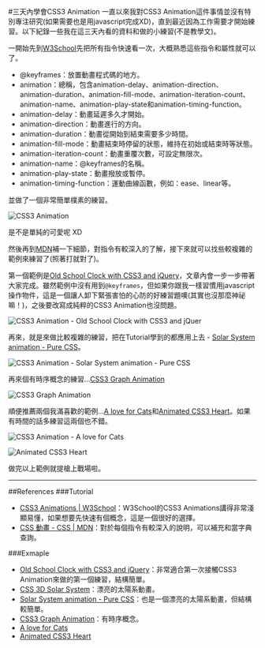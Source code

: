 #三天內學會CSS3 Animation
一直以來我對CSS3 Animation這件事情並沒有特別專注研究(如果需要也是用javascript完成XD)，直到最近因為工作需要才開始練習。以下紀錄一些我在這三天內看的資料和做的小練習(不是教學文)。

一開始先到[W3School](http://www.w3schools.com/css/css3_animations.asp)先把所有指令快速看一次，大概熟悉這些指令和屬性就可以了。  

- @keyframes：放置動畫程式碼的地方。
- animation：總稱，包含animation-delay、animation-direction、animation-duration、animation-fill-mode、animation-iteration-count、animation-name、animation-play-state和animation-timing-function。
- animation-delay：動畫延遲多久才開始。
- animation-direction：動畫進行的方向。
- animation-duration：動畫從開始到結束需要多少時間。
- animation-fill-mode：動畫結束時停留的狀態，維持在初始或結束時等狀態。
- animation-iteration-count：動畫重覆次數，可設定無限次。
- animation-name：@keyframes的名稱。
- animation-play-state：動畫撥放或暫停。
- animation-timing-function：運動曲線函數，例如：ease、linear等。

並做了一個非常簡單樸素的練習。  

![CSS3 Animation](https://goo.gl/S1kVef)  

是不是單純的可愛呢 XD

然後再到[MDN](https://developer.mozilla.org/zh-TW/docs/Web/CSS/CSS_Animations/Using_CSS_animations)補一下細節，對指令有較深入的了解，接下來就可以找些較複雜的範例來練習了(照著打就對了)。

第一個範例是[Old School Clock with CSS3 and jQuery](https://css-tricks.com/css3-clock)，文章內會一步一步帶著大家完成。雖然範例中沒有用到`@keyframes`，但如果你跟我一樣習慣用javascript操作物件，這是一個讓人卸下緊張害怕的心防的好練習題噢(其實也沒那麼神祕嘛！)，之後要改寫成純粹的CSS3 Animation也沒問題。  

![CSS3 Animation - Old School Clock with CSS3 and jQuer](https://goo.gl/c1AnKY)

再來，就是來做比較複雜的練習，把在Tutorial學到的都應用上去 - [Solar System animation - Pure CSS](http://codepen.io/kowlor/pen/ZYYQoy)。

![CSS3 Animation - Solar System animation - Pure CSS](https://goo.gl/m9E0CR)

再來個有時序概念的練習...[CSS3 Graph Animation](http://www.alessioatzeni.com/blog/css3-graph-animation)

![CSS3 Graph Animation](https://goo.gl/2rU3Wm)

順便推薦兩個我滿喜歡的範例...[A love for Cats](http://codepen.io/charisseysabel/pen/adXGMe)和[Animated CSS3 Heart](http://codepen.io/N_R_Web_Designer/pen/zxwVKX)。如果有時間的話多練習這兩個也不錯。

![CSS3 Animation - A love for Cats](https://goo.gl/aZIj43)  

![Animated CSS3 Heart](https://goo.gl/SdQbap)  

做完以上範例就提槍上戰場啦。

---
##References
###Tutorial
- [CSS3 Animations | W3School](http://www.w3schools.com/css/css3_animations.asp)：W3School的CSS3 Animations講得非常淺顯易懂，如果想要先快速有個概念，這是一個很好的選擇。
- [CSS 動畫 - CSS | MDN](https://developer.mozilla.org/zh-TW/docs/Web/CSS/CSS_Animations/Using_CSS_animations)：對於每個指令有較深入的說明，可以補充和當字典查詢。

###Exmaple
- [Old School Clock with CSS3 and jQuery](https://css-tricks.com/css3-clock)：非常適合第一次接觸CSS3 Animation來做的第一個練習，結構簡單。
- [CSS 3D Solar System](http://codepen.io/juliangarnier/pen/idhuG)：漂亮的太陽系動畫。
- [Solar System animation - Pure CSS](http://codepen.io/kowlor/pen/ZYYQoy)：也是一個漂亮的太陽系動畫，但結構較簡單。
- [CSS3 Graph Animation](http://www.alessioatzeni.com/blog/css3-graph-animation)：有時序概念。
- [A love for Cats](http://codepen.io/charisseysabel/pen/adXGMe)
- [Animated CSS3 Heart](http://codepen.io/N_R_Web_Designer/pen/zxwVKX)